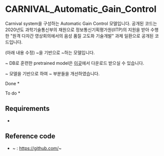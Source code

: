 # CARNIVAL_Automatic_Gain_Control
Carnival system을 구성하는 Automatic Gain Control 모델입니다.
공개된 코드는 2020년도 과학기술통신부의 재원으로 정보통신기획평가원(IITP)의 지원을 받아 수행한
"원격 다자간 영상회의에서의 음성 품질 고도화 기술개발" 과제 일환으로 공개된 코드입니다.

(아래 내용 수정)
~을 기반으로
~하는 모델입니다.

~ DB로 훈련한 pretrained model은 [이곳](https://drive.google.com/file/~)에서 다운로드 받으실 수 있습니다.

~ 모델을 기반으로 하여 ~ 부분들을 개선하였습니다.

Done
* 

To do
* 


## Requirements
* 


## Reference code
* ~ : https://github.com/~
